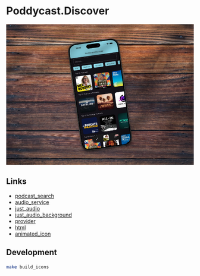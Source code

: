 # Poddycast.Discover

![Screenshot v1 Prototype](assets/screenshot2.png)

## Links

- [podcast_search](https://pub.dev/packages/podcast_search)
- [audio_service](https://pub.dev/packages/audio_service)
- [just_audio](https://pub.dev/packages/just_audio)
- [just_audio_background](https://pub.dev/packages/just_audio_background)
- [provider](https://pub.dev/packages/provider)
- [html](https://pub.dev/packages/flutter_html)
- [animated_icon](https://pub.dev/packages/animated_icon)

## Development

```bash
make build_icons
```